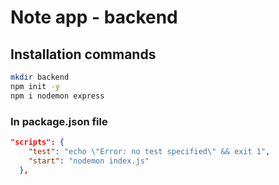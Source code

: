# Note app - backend

## Installation commands

```bash
mkdir backend
npm init -y
npm i nodemon express
```

### In package.json file
```json
"scripts": {
    "test": "echo \"Error: no test specified\" && exit 1",
    "start": "nodemon index.js"
  },
```

 

 


